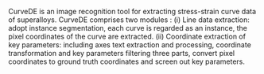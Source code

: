   CurveDE is an image recognition tool for extracting stress-strain curve data of superalloys. 
  CurveDE comprises two modules : (i) Line data extraction: adopt instance segmentation, each curve is regarded as an instance, the pixel coordinates of the curve are extracted.   (ii) Coordinate extraction of key parameters: including axes text extraction and processing, coordinate transformation and key parameters filtering three parts, convert pixel coordinates to ground truth coordinates and screen out key parameters.

